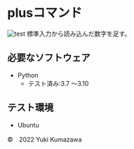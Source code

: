# plusコマンド
![test](http://github.com/21c1041yukikumazawa/robotsys2022/blob/main/.github/workflows/test.yml)
標準入力から読み込んだ数字を足す。
## 必要なソフトウェア
* Python
  * テスト済み:3.7 ～3.10

## テスト環境
* Ubuntu

©　2022 Yuki Kumazawa
